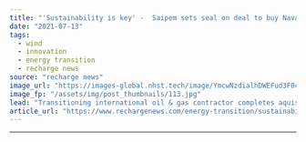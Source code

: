 ```yaml
---
title: "'Sustainability is key' -  Saipem sets seal on deal to buy Naval Energies floating wind arm"
date: "2021-07-13"
tags: 
  - wind
  - innovation
  - energy transition
  - recharge news
source: "recharge news"
image_url: "https://images-global.nhst.tech/image/YmcwNzdialhDWEFud3F0c0VtSDBTd1Vja2FvQ1hTU3dlcVZadmlGSm9BMD0=/nhst/binary/ec6e3634e6e627ad5cc4d8ec8d052459"
image_fp: "/assets/img/post_thumbnails/113.jpg"
lead: "Transitioning international oil & gas contractor completes aquisition announced in June, with eye on rapidly emerging European and international offshore energy sector"
article_url: "https://www.rechargenews.com/energy-transition/sustainability-is-key-saipem-sets-seal-on-deal-to-buy-naval-energies-floating-wind-arm/2-1-1039604"
---
```


---
